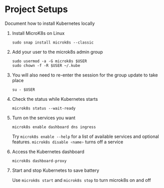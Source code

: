 # Project Setups

Document how to install Kubernetes locally

1. Install MicroK8s on Linux

    `sudo snap install microk8s --classic`

2. Add your user to the microk8s admin group

    `sudo usermod -a -G microk8s $USER` \
    `sudo chown -f -R $USER ~/.kube`

3. You will also need to re-enter the session for the group update to take place

    `su - $USER`

4. Check the status while Kubernetes starts

    `microk8s status --wait-ready`

5. Turn on the services you want

    `microk8s enable dashboard dns ingress`

    Try `microk8s enable --help` for a list of available services and optional features. `microk8s disable ‹name›` turns off a service

6. Access the Kubernetes dashboard

    `microk8s dashboard-proxy`

7. Start and stop Kubernetes to save battery 

    Use `microk8s start` and `microk8s stop` to turn microk8s on and off